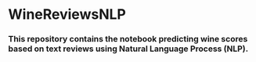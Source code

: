 # WineReviewsNLP
### This repository contains the notebook predicting wine scores based on text reviews using Natural Language Process (NLP).
